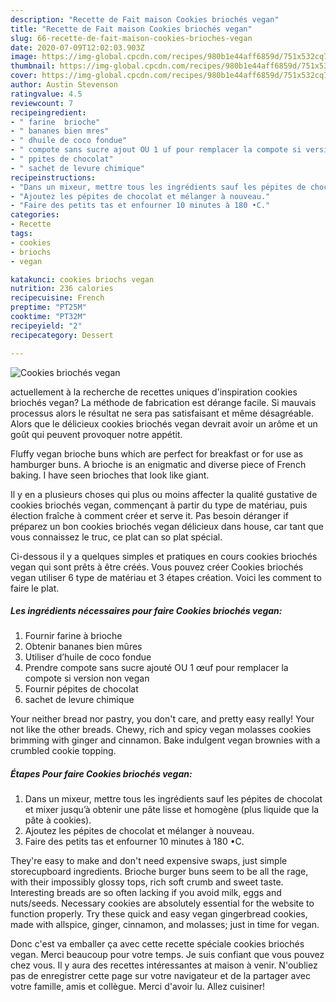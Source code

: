 ```yaml
---
description: "Recette de Fait maison Cookies briochés vegan"
title: "Recette de Fait maison Cookies briochés vegan"
slug: 66-recette-de-fait-maison-cookies-brioches-vegan
date: 2020-07-09T12:02:03.903Z
image: https://img-global.cpcdn.com/recipes/980b1e44aff6859d/751x532cq70/cookies-brioches-vegan-photo-principale-de-la-recette.jpg
thumbnail: https://img-global.cpcdn.com/recipes/980b1e44aff6859d/751x532cq70/cookies-brioches-vegan-photo-principale-de-la-recette.jpg
cover: https://img-global.cpcdn.com/recipes/980b1e44aff6859d/751x532cq70/cookies-brioches-vegan-photo-principale-de-la-recette.jpg
author: Austin Stevenson
ratingvalue: 4.5
reviewcount: 7
recipeingredient:
- " farine  brioche"
- " bananes bien mres"
- " dhuile de coco fondue"
- " compote sans sucre ajout OU 1 uf pour remplacer la compote si version non vegan"
- " ppites de chocolat"
- " sachet de levure chimique"
recipeinstructions:
- "Dans un mixeur, mettre tous les ingrédients sauf les pépites de chocolat et mixer jusqu’à obtenir une pâte lisse et homogène (plus liquide que la pâte à cookies)."
- "Ajoutez les pépites de chocolat et mélanger à nouveau."
- "Faire des petits tas et enfourner 10 minutes à 180 •C."
categories:
- Recette
tags:
- cookies
- briochs
- vegan

katakunci: cookies briochs vegan 
nutrition: 236 calories
recipecuisine: French
preptime: "PT25M"
cooktime: "PT32M"
recipeyield: "2"
recipecategory: Dessert

---
```



![Cookies briochés vegan](https://img-global.cpcdn.com/recipes/980b1e44aff6859d/751x532cq70/cookies-brioches-vegan-photo-principale-de-la-recette.jpg)

actuellement à la recherche de recettes uniques d'inspiration cookies briochés vegan? La méthode de fabrication est dérange facile. Si mauvais processus alors le résultat ne sera pas satisfaisant et même désagréable. Alors que le délicieux cookies briochés vegan devrait avoir un arôme et un goût qui peuvent provoquer notre appétit.

Fluffy vegan brioche buns which are perfect for breakfast or for use as hamburger buns. A brioche is an enigmatic and diverse piece of French baking. I have seen brioches that look like giant.

Il y en a plusieurs choses qui plus ou moins affecter la qualité gustative de cookies briochés vegan, commençant à partir du type de matériau, puis élection fraîche à comment créer et serve it. Pas besoin déranger if préparez un bon cookies briochés vegan délicieux dans house, car tant que vous connaissez le truc, ce plat can so plat spécial.


Ci-dessous il y a quelques simples et pratiques en cours cookies briochés vegan qui sont prêts à être créés. Vous pouvez créer Cookies briochés vegan utiliser 6 type de matériau et 3 étapes création. Voici les comment to faire le plat.

<!--inarticleads1-->

##### Les ingrédients nécessaires pour faire Cookies briochés vegan:

1. Fournir  farine à brioche
1. Obtenir  bananes bien mûres
1. Utiliser  d’huile de coco fondue
1. Prendre  compote sans sucre ajouté OU 1 œuf pour remplacer la compote si version non vegan
1. Fournir  pépites de chocolat
1.   sachet de levure chimique


Your neither bread nor pastry, you don&#39;t care, and pretty easy really! Your not like the other breads. Chewy, rich and spicy vegan molasses cookies brimming with ginger and cinnamon. Bake indulgent vegan brownies with a crumbled cookie topping. 

<!--inarticleads2-->

##### Étapes Pour faire Cookies briochés vegan:

1. Dans un mixeur, mettre tous les ingrédients sauf les pépites de chocolat et mixer jusqu’à obtenir une pâte lisse et homogène (plus liquide que la pâte à cookies).
1. Ajoutez les pépites de chocolat et mélanger à nouveau.
1. Faire des petits tas et enfourner 10 minutes à 180 •C.


They&#39;re easy to make and don&#39;t need expensive swaps, just simple storecupboard ingredients. Brioche burger buns seem to be all the rage, with their impossibly glossy tops, rich soft crumb and sweet taste. Interesting breads are so often lacking if you avoid milk, eggs and nuts/seeds. Necessary cookies are absolutely essential for the website to function properly. Try these quick and easy vegan gingerbread cookies, made with allspice, ginger, cinnamon, and molasses; just in time for vegan. 


Donc c'est va emballer ça avec cette recette spéciale cookies briochés vegan. Merci beaucoup pour votre temps. Je suis confiant que vous pouvez chez vous. Il y aura des recettes  intéressantes at maison à venir. N'oubliez pas de enregistrer cette page sur votre navigateur et de la partager avec votre famille, amis et collègue. Merci d'avoir lu. Allez cuisiner!
